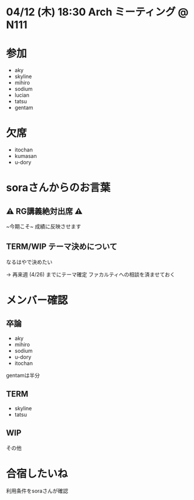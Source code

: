 # 04/12 (木) 18:30 Arch ミーティング @ N111

# 参加
- aky
- skyline
- mihiro
- sodium
- lucian
- tatsu
- gentam

# 欠席
- itochan
- kumasan
- u-dory

# soraさんからのお言葉

## ⚠️ RG講義絶対出席 ⚠️

~今期こそ~ 成績に反映させます

## TERM/WIP テーマ決めについて

なるはやで決めたい

-> 再来週 (4/26) までにテーマ確定
ファカルティへの相談を済ませておく

# メンバー確認

## 卒論
- aky
- mihiro
- sodium
- u-dory
- itochan

gentamは半分

## TERM
- skyline
- tatsu

## WIP
その他

# 合宿したいね
利用条件をsoraさんが確認
